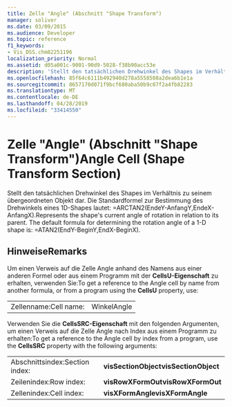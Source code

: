 ```yaml
---
title: Zelle "Angle" (Abschnitt "Shape Transform")
manager: soliver
ms.date: 03/09/2015
ms.audience: Developer
ms.topic: reference
f1_keywords:
- Vis_DSS.chm82251196
localization_priority: Normal
ms.assetid: d05a001c-9001-90d9-5028-f38b90acc53e
description: 'Stellt den tatsächlichen Drehwinkel des Shapes im Verhältnis zu seinem übergeordneten Objekt dar. Die Standardformel zur Bestimmung des Drehwinkels eines 1D-Shapes lautet: =ARCTAN2(EndeY-AnfangY,EndeX-AnfangX).'
ms.openlocfilehash: 85f64c6111b492940d278a5558508a2dea6b1e1a
ms.sourcegitcommit: 8657170d071f9bcf680aba50b9c07f2a4fb82283
ms.translationtype: MT
ms.contentlocale: de-DE
ms.lasthandoff: 04/28/2019
ms.locfileid: "33414550"
---
```

# <a name="angle-cell-shape-transform-section"></a><span data-ttu-id="b4874-104">Zelle "Angle" (Abschnitt "Shape Transform")</span><span class="sxs-lookup"><span data-stu-id="b4874-104">Angle Cell (Shape Transform Section)</span></span>

<span data-ttu-id="b4874-p102">Stellt den tatsächlichen Drehwinkel des Shapes im Verhältnis zu seinem übergeordneten Objekt dar. Die Standardformel zur Bestimmung des Drehwinkels eines 1D-Shapes lautet: =ARCTAN2(EndeY-AnfangY,EndeX-AnfangX).</span><span class="sxs-lookup"><span data-stu-id="b4874-p102">Represents the shape's current angle of rotation in relation to its parent. The default formula for determining the rotation angle of a 1-D shape is: =ATAN2(EndY-BeginY,EndX-BeginX).</span></span>
  
## <a name="remarks"></a><span data-ttu-id="b4874-107">Hinweise</span><span class="sxs-lookup"><span data-stu-id="b4874-107">Remarks</span></span>

<span data-ttu-id="b4874-108">Um einen Verweis auf die Zelle Angle anhand des Namens aus einer anderen Formel oder aus einem Programm mit der **CellsU-Eigenschaft** zu erhalten, verwenden Sie:</span><span class="sxs-lookup"><span data-stu-id="b4874-108">To get a reference to the Angle cell by name from another formula, or from a program using the **CellsU** property, use:</span></span> 
  
|||
|:-----|:-----|
| <span data-ttu-id="b4874-109">Zellenname:</span><span class="sxs-lookup"><span data-stu-id="b4874-109">Cell name:</span></span>  <br/> | <span data-ttu-id="b4874-110">Winkel</span><span class="sxs-lookup"><span data-stu-id="b4874-110">Angle</span></span>  <br/> |
   
<span data-ttu-id="b4874-111">Verwenden Sie die **CellsSRC-Eigenschaft** mit den folgenden Argumenten, um einen Verweis auf die Zelle Angle nach Index aus einem Programm zu erhalten:</span><span class="sxs-lookup"><span data-stu-id="b4874-111">To get a reference to the Angle cell by index from a program, use the **CellsSRC** property with the following arguments:</span></span> 
  
|||
|:-----|:-----|
| <span data-ttu-id="b4874-112">Abschnittsindex:</span><span class="sxs-lookup"><span data-stu-id="b4874-112">Section index:</span></span>  <br/> |<span data-ttu-id="b4874-113">**visSectionObject**</span><span class="sxs-lookup"><span data-stu-id="b4874-113">**visSectionObject**</span></span> <br/> |
| <span data-ttu-id="b4874-114">Zeilenindex:</span><span class="sxs-lookup"><span data-stu-id="b4874-114">Row index:</span></span>  <br/> |<span data-ttu-id="b4874-115">**visRowXFormOut**</span><span class="sxs-lookup"><span data-stu-id="b4874-115">**visRowXFormOut**</span></span> <br/> |
| <span data-ttu-id="b4874-116">Zellenindex:</span><span class="sxs-lookup"><span data-stu-id="b4874-116">Cell index:</span></span>  <br/> |<span data-ttu-id="b4874-117">**visXFormAngle**</span><span class="sxs-lookup"><span data-stu-id="b4874-117">**visXFormAngle**</span></span> <br/> |
   

